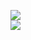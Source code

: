 [![](https://img.shields.io/badge/Made%20With-Github%20Spray-lightgrey.svg?style=for-the-badge&logo=github)](https://github.com/Annihil/github-spray#26559)  
[![](https://i.imgur.com/2DrTn0Z.gif)](https://github.com/Annihil/github-spray)